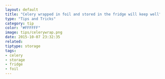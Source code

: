 ```yaml
---
layout: default
title: "Celery wrapped in foil and stored in the fridge will keep well" 
type: "Tips and Tricks"
category: tip
color: "#FFFFFF"
image: tips/celerywrap.png
date: 2015-10-07 23:32:35 
related:
tiptype: storage
tags:
- celery
- storage
- fridge
- foil
---
```


